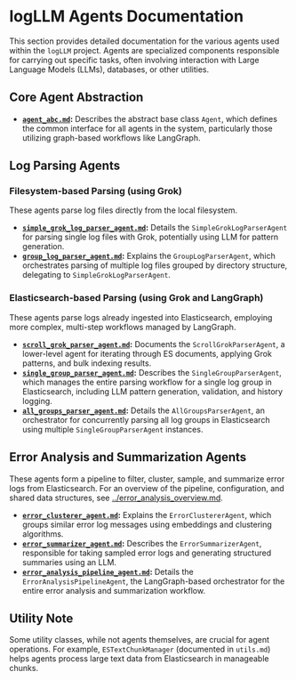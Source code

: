 # logLLM Agents Documentation

This section provides detailed documentation for the various agents used within the `logLLM` project. Agents are specialized components responsible for carrying out specific tasks, often involving interaction with Large Language Models (LLMs), databases, or other utilities.

## Core Agent Abstraction

- **[`agent_abc.md`](./agent_abc.md):** Describes the abstract base class `Agent`, which defines the common interface for all agents in the system, particularly those utilizing graph-based workflows like LangGraph.

## Log Parsing Agents

### Filesystem-based Parsing (using Grok)

These agents parse log files directly from the local filesystem.

- **[`simple_grok_log_parser_agent.md`](./simple_grok_log_parser_agent.md):** Details the `SimpleGrokLogParserAgent` for parsing single log files with Grok, potentially using LLM for pattern generation.
- **[`group_log_parser_agent.md`](./group_log_parser_agent.md):** Explains the `GroupLogParserAgent`, which orchestrates parsing of multiple log files grouped by directory structure, delegating to `SimpleGrokLogParserAgent`.

### Elasticsearch-based Parsing (using Grok and LangGraph)

These agents parse logs already ingested into Elasticsearch, employing more complex, multi-step workflows managed by LangGraph.

- **[`scroll_grok_parser_agent.md`](./scroll_grok_parser_agent.md):** Documents the `ScrollGrokParserAgent`, a lower-level agent for iterating through ES documents, applying Grok patterns, and bulk indexing results.
- **[`single_group_parser_agent.md`](./single_group_parser_agent.md):** Describes the `SingleGroupParserAgent`, which manages the entire parsing workflow for a single log group in Elasticsearch, including LLM pattern generation, validation, and history logging.
- **[`all_groups_parser_agent.md`](./all_groups_parser_agent.md):** Details the `AllGroupsParserAgent`, an orchestrator for concurrently parsing all log groups in Elasticsearch using multiple `SingleGroupParserAgent` instances.

## Error Analysis and Summarization Agents

These agents form a pipeline to filter, cluster, sample, and summarize error logs from Elasticsearch. For an overview of the pipeline, configuration, and shared data structures, see [../error_analysis_overview.md](../error_analysis_overview.md).

- **[`error_clusterer_agent.md`](./error_clusterer_agent.md):** Explains the `ErrorClustererAgent`, which groups similar error log messages using embeddings and clustering algorithms.
- **[`error_summarizer_agent.md`](./error_summarizer_agent.md):** Describes the `ErrorSummarizerAgent`, responsible for taking sampled error logs and generating structured summaries using an LLM.
- **[`error_analysis_pipeline_agent.md`](./error_analysis_pipeline_agent.md):** Details the `ErrorAnalysisPipelineAgent`, the LangGraph-based orchestrator for the entire error analysis and summarization workflow.

## Utility Note

Some utility classes, while not agents themselves, are crucial for agent operations. For example, `ESTextChunkManager` (documented in `utils.md`) helps agents process large text data from Elasticsearch in manageable chunks.
